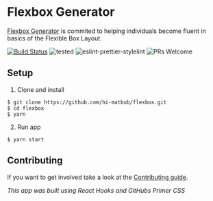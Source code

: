 # Flexbox Generator

[Flexbox Generator](flexbox-five.vercel.app/) is commited to helping individuals become fluent in basics of the Flexible Box Layout. 

[![Build Status](https://travis-ci.com/hi-matbub/flexbox-visualization.svg?branch=master)](https://travis-ci.com/hi-matbub/flexbox-visualization) ![tested](https://img.shields.io/badge/tested_with-jest-<COLOR>.svg) ![eslint-prettier-stylelint](https://img.shields.io/badge/code_style-eslint_prettier_stylelint-<COLOR>.svg) ![PRs Welcome](https://img.shields.io/badge/PRs-welcome-30bced.svg)

## Setup

1. Clone and install

```
$ git clone https://github.com/hi-matbub/flexbox.git
$ cd flexbox
$ yarn
```

2. Run app

```
$ yarn start
```

## Contributing 

If you want to get involved take a look at the [Contributing guide](https://github.com/hi-matbub/flexbox/blob/master/CONTRIBUTING.md). 

<i>This app was built using React Hooks and GitHubs Primer CSS</i>
